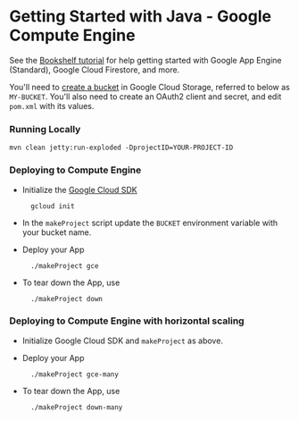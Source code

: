 # Getting Started with Java - Google Compute Engine

See the [Bookshelf tutorial][tutorial] for help getting started with Google App Engine (Standard), Google Cloud
Firestore, and more.

You'll need to [create a bucket][create-bucket] in Google Cloud Storage,
referred to below as `MY-BUCKET`. You'll also need to create an OAuth2 client
and secret, and edit `pom.xml` with its values.

### Running Locally

    mvn clean jetty:run-exploded -DprojectID=YOUR-PROJECT-ID

### Deploying to Compute Engine

* Initialize the [Google Cloud SDK][cloud_sdk]

        gcloud init

* In the `makeProject` script update the `BUCKET` environment variable
  with your bucket name.

* Deploy your App

        ./makeProject gce

* To tear down the App, use

        ./makeProject down
        
### Deploying to Compute Engine with horizontal scaling

* Initialize Google Cloud SDK and `makeProject` as above.

* Deploy your App

        ./makeProject gce-many

* To tear down the App, use

        ./makeProject down-many

[tutorial]: https://cloud.google.com/java/getting-started/tutorial-app
[create-bucket]: https://cloud.google.com/storage/docs/creating-buckets#storage-create-bucket-console
[cloud_sdk]: https://cloud.google.com/sdk/
